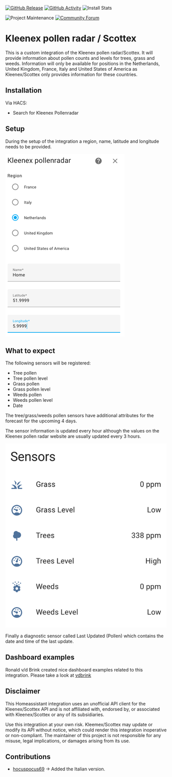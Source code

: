 [![GitHub Release][releases-shield]][releases]
[![GitHub Activity][commits-shield]][commits]
![Install Stats][stats]

![Project Maintenance][maintenance-shield]
[![Community Forum][forum-shield]][forum]

# Kleenex pollen radar / Scottex

This is a custom integration of the Kleenex pollen radar/Scottex. It will provide information about pollen counts and levels for trees, grass and weeds. Information will only be available for positions in the Netherlands, United Kingdom, France, Italy and United States of America as Kleenex/Scottex only provides information for these countries.

## Installation

Via HACS:

- Search for Kleenex Pollenradar

## Setup

During the setup of the integration a region, name, latitude and longitude needs to be provided.

![Setup](/assets/setup.png)

## What to expect

The following sensors will be registered:

- Tree pollen
- Tree pollen level
- Grass pollen
- Grass pollen level
- Weeds pollen
- Weeds pollen level
- Date

The tree/grass/weeds pollen sensors have additional attributes for the forecast for the upcoming 4 days.

The sensor information is updated every hour although the values on the Kleenex pollen radar website are usually updated every 3 hours.

![Sensors](/assets/sensors.png)

Finally a diagnostic sensor called Last Updated (Pollen) which contains the date and time of the last update.

## Dashboard examples

Ronald v/d Brink created nice dashboard examples related to this integration. Please take a look at [vdbrink]

## Disclaimer

This Homeassistant integration uses an unofficial API client for the Kleenex/Scottex API and is not affiliated with, endorsed by, or associated with Kleenex/Scottex or any of its subsidiaries.

Use this integratiion at your own risk. Kleemex/Scottex may update or modify its API without notice, which could render this integration inoperative or non-compliant. The maintainer of this project is not responsible for any misuse, legal implications, or damages arising from its use.

## Contributions
 * [hocuspocus69](https://github.com/hocuspocus69) &#8594; Added the Italian version.

[commits-shield]: https://img.shields.io/github/commit-activity/y/MarcoGos/kleenex_pollenradar.svg?style=for-the-badge
[commits]: https://github.com/MarcoGos/kleenex_pollenradar/commits/main
[forum]: https://community.home-assistant.io/
[forum-shield]: https://img.shields.io/badge/community-forum-brightgreen.svg?style=for-the-badge
[maintenance-shield]: https://img.shields.io/badge/maintainer-%40MarcoGos-blue.svg?style=for-the-badge
[releases-shield]: https://img.shields.io/github/release/MarcoGos/kleenex_pollenradar.svg?style=for-the-badge
[releases]: https://github.com/MarcoGos/kleenex_pollenradar/releases
[stats]: https://img.shields.io/badge/dynamic/json?color=41BDF5&logo=home-assistant&label=integration%20usage&suffix=%20installs&cacheSeconds=15600&url=https://analytics.home-assistant.io/custom_integrations.json&query=$.kleenex_pollenradar.total&style=for-the-badge
[vdbrink]: https://vdbrink.github.io/homeassistant/homeassistant_hacs_kleenex
